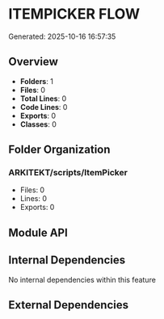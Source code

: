 # ITEMPICKER FLOW
Generated: 2025-10-16 16:57:35

## Overview
- **Folders**: 1
- **Files**: 0
- **Total Lines**: 0
- **Code Lines**: 0
- **Exports**: 0
- **Classes**: 0

## Folder Organization

### ARKITEKT/scripts/ItemPicker
- Files: 0
- Lines: 0
- Exports: 0

## Module API

## Internal Dependencies

No internal dependencies within this feature

## External Dependencies
